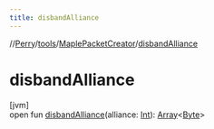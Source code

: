 ```yaml
---
title: disbandAlliance
---
```

//[Perry](../../../index.html)/[tools](../index.html)/[MaplePacketCreator](index.html)/[disbandAlliance](disband-alliance.html)



# disbandAlliance



[jvm]\
open fun [disbandAlliance](disband-alliance.html)(alliance: [Int](https://kotlinlang.org/api/latest/jvm/stdlib/kotlin/-int/index.html)): [Array](https://kotlinlang.org/api/latest/jvm/stdlib/kotlin/-array/index.html)&lt;[Byte](https://kotlinlang.org/api/latest/jvm/stdlib/kotlin/-byte/index.html)&gt;




